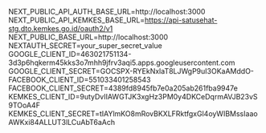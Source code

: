 NEXT_PUBLIC_API_AUTH_BASE_URL=http://localhost:3000
NEXT_PUBLIC_API_KEMKES_BASE_URL=https://api-satusehat-stg.dto.kemkes.go.id/oauth2/v1
NEXT_PUBLIC_BASE_URL=http://localhost:3000
NEXTAUTH_SECRET=your_super_secret_value
GOOGLE_CLIENT_ID=463021751134-3d3p6hqkerm45kks3o7mhh9jfrv3aqi5.apps.googleusercontent.com
GOOGLE_CLIENT_SECRET=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
FACEBOOK_CLIENT_ID=551033401258543
FACEBOOK_CLIENT_SECRET=4389fd8945fb7e0a205ab261fba9947e
KEMKES_CLIENT_ID=9utyDvIIAWGTJK3xgHz3PM0y4DKCeDqrmAVJB23vS9TOoA4F
KEMKES_CLIENT_SECRET=tIAYlmKO8mRovBKXLFRktfgxGl4oyWIBMssIaaoAWKxi84ALLUT3lLCuAbT6aAch
